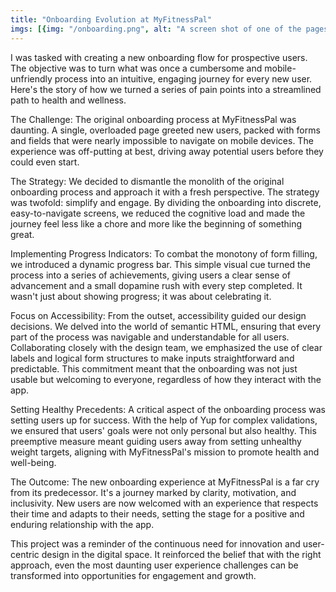 ```yaml
---
title: "Onboarding Evolution at MyFitnessPal"
imgs: [{img: "/onboarding.png", alt: "A screen shot of one of the pages in the onboarding flow asking for your name"}, {img: "/onboarding-2.png", alt: "A screen shot of one of the pages in the onboarding flow displaying a list of options to select why you want to join"}, {img: "/onboarding-3.png", alt: "A screen shot of one of the pages in the onboarding flow displaying a modal with more information about which sex to choose"}]
---
```


I was tasked with creating a new onboarding flow for prospective users. The objective was to turn what was once a cumbersome and mobile-unfriendly process into an intuitive, engaging journey for every new user. Here's the story of how we turned a series of pain points into a streamlined path to health and wellness.

The Challenge: The original onboarding process at MyFitnessPal was daunting. A single, overloaded page greeted new users, packed with forms and fields that were nearly impossible to navigate on mobile devices. The experience was off-putting at best, driving away potential users before they could even start.

The Strategy: We decided to dismantle the monolith of the original onboarding process and approach it with a fresh perspective. The strategy was twofold: simplify and engage. By dividing the onboarding into discrete, easy-to-navigate screens, we reduced the cognitive load and made the journey feel less like a chore and more like the beginning of something great.

Implementing Progress Indicators: To combat the monotony of form filling, we introduced a dynamic progress bar. This simple visual cue turned the process into a series of achievements, giving users a clear sense of advancement and a small dopamine rush with every step completed. It wasn't just about showing progress; it was about celebrating it.

Focus on Accessibility: From the outset, accessibility guided our design decisions. We delved into the world of semantic HTML, ensuring that every part of the process was navigable and understandable for all users. Collaborating closely with the design team, we emphasized the use of clear labels and logical form structures to make inputs straightforward and predictable. This commitment meant that the onboarding was not just usable but welcoming to everyone, regardless of how they interact with the app.

Setting Healthy Precedents: A critical aspect of the onboarding process was setting users up for success. With the help of Yup for complex validations, we ensured that users' goals were not only personal but also healthy. This preemptive measure meant guiding users away from setting unhealthy weight targets, aligning with MyFitnessPal's mission to promote health and well-being.

The Outcome: The new onboarding experience at MyFitnessPal is a far cry from its predecessor. It's a journey marked by clarity, motivation, and inclusivity. New users are now welcomed with an experience that respects their time and adapts to their needs, setting the stage for a positive and enduring relationship with the app.

This project was a reminder of the continuous need for innovation and user-centric design in the digital space. It reinforced the belief that with the right approach, even the most daunting user experience challenges can be transformed into opportunities for engagement and growth.